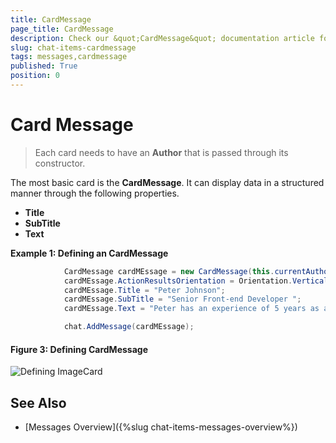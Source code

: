```yaml
---
title: CardMessage
page_title: CardMessage
description: Check our &quot;CardMessage&quot; documentation article for the RadChat {{ site.framework_name }} control.
slug: chat-items-cardmessage
tags: messages,cardmessage
published: True
position: 0
---
```


# Card Message

> Each card needs to have an __Author__ that is passed through its constructor.

The most basic card is the __CardMessage__. It can display data in a structured manner through the following properties.

* __Title__
* __SubTitle__
* __Text__

__Example 1: Defining an CardMessage__
```C#
			CardMessage cardMEssage = new CardMessage(this.currentAuthor);
            cardMEssage.ActionResultsOrientation = Orientation.Vertical;
            cardMEssage.Title = "Peter Johnson";
            cardMEssage.SubTitle = "Senior Front-end Developer ";
            cardMEssage.Text = "Peter has an experience of 5 years as a front-end developer.";

            chat.AddMessage(cardMEssage);
```

#### __Figure 3: Defining CardMessage__
![Defining ImageCard](images/RadChat_Messages_CardMessage_01.png)


## See Also

* [Messages Overview]({%slug chat-items-messages-overview%})